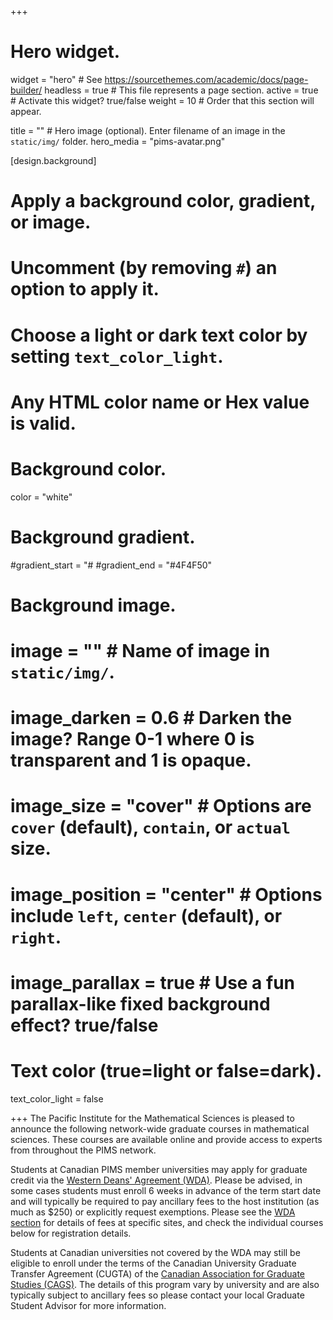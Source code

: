 +++
# Hero widget.
widget = "hero"  # See https://sourcethemes.com/academic/docs/page-builder/
headless = true  # This file represents a page section.
active = true  # Activate this widget? true/false
weight = 10  # Order that this section will appear.

title = "" # Hero image (optional). Enter filename of an image in the `static/img/` folder.
hero_media = "pims-avatar.png"

[design.background]
  # Apply a background color, gradient, or image.
  #   Uncomment (by removing `#`) an option to apply it.
  #   Choose a light or dark text color by setting `text_color_light`.
  #   Any HTML color name or Hex value is valid.

  # Background color.
  color = "white"
  
  # Background gradient.
  #gradient_start = "#
  #gradient_end = "#4F4F50"
  
  # Background image.
  # image = ""  # Name of image in `static/img/`.
  # image_darken = 0.6  # Darken the image? Range 0-1 where 0 is transparent and 1 is opaque.
  # image_size = "cover"  #  Options are `cover` (default), `contain`, or `actual` size.
  # image_position = "center"  # Options include `left`, `center` (default), or `right`.
  # image_parallax = true  # Use a fun parallax-like fixed background effect? true/false
  
  # Text color (true=light or false=dark).
  text_color_light = false

+++
The Pacific Institute for the Mathematical Sciences is pleased to announce the
following network-wide graduate courses in mathematical sciences. These courses
are available online and provide access to experts from throughout the PIMS
network.

Students at Canadian PIMS member universities may apply for graduate credit via
the <a href="#wda">Western Deans' Agreement (WDA)</i></a>. Please be advised, in
some cases students must enroll 6 weeks in advance of the term start date and
will typically be required to pay ancillary fees to the host institution (as
much as $250) or explicitly request exemptions.  Please see the <a
href="#wda">WDA section</a> for details of fees at specific sites, and check the
individual courses below for registration details.

Students at Canadian universities not covered by the WDA may still be eligible
to enroll under the terms of the Canadian University Graduate Transfer Agreement
(CUGTA) of the [Canadian Association for Graduate Studies
(CAGS)](https://cags.ca/). The details of this program vary by university and
are also typically subject to ancillary fees so please contact your local
Graduate Student Advisor for more information.
